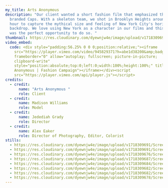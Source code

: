 ```yaml
---
my_title: Arts Anonymous
description: "Our client wanted a short fashion film that emphasized their new
  branded Caps. With a skeleton team, we shot in Brooklyn Heights around golden
  hour to capture the mythical size and feeling of New York City's horizon as a
  backdrop. We love using New York as a character in our films and this shoot
  was the perfect opportunity to do so. "
thumbnail: https://res.cloudinary.com/dyewnjw4e/image/upload/v1718309691/Screenshot_2024-06-07_at_9.51.49_AM_jgdzjv.png
video_embed:
  code: <div style="padding:56.25% 0 0 0;position:relative;"><iframe
    src="https://player.vimeo.com/video/945829371?h=abe1d38200&amp;badge=0&amp;autopause=0&amp;player_id=0&amp;app_id=58479"
    frameborder="0" allow="autoplay; fullscreen; picture-in-picture;
    clipboard-write"
    style="position:absolute;top:0;left:0;width:100%;height:100%;" title="Arts
    Anonymous | Fashion Campaign"></iframe></div><script
    src="https://player.vimeo.com/api/player.js"></script>
credits:
  - credit:
      name: "Arts Anonymous "
      role: Client
  - credit:
      name: Madison Williams
      role: Model
  - credit:
      name: Jedediah Grady
      role: Director
  - credit:
      name: Alex Eaker
      role: Director of Photography, Editor, Colorist
stills:
  - https://res.cloudinary.com/dyewnjw4e/image/upload/v1718309691/Screenshot_2024-06-07_at_9.51.10_AM_sy4nhu.png
  - https://res.cloudinary.com/dyewnjw4e/image/upload/v1718309691/Screenshot_2024-06-07_at_9.48.42_AM_z2yxig.png
  - https://res.cloudinary.com/dyewnjw4e/image/upload/v1718309676/Screenshot_2024-06-07_at_9.49.14_AM_zvbhbr.png
  - https://res.cloudinary.com/dyewnjw4e/image/upload/v1718309687/Screenshot_2024-06-07_at_9.49.55_AM_l4c6tm.png
  - https://res.cloudinary.com/dyewnjw4e/image/upload/v1718309684/Screenshot_2024-06-07_at_9.49.40_AM_mlmqn2.png
  - https://res.cloudinary.com/dyewnjw4e/image/upload/v1718309682/Screenshot_2024-06-07_at_9.50.30_AM_mxgenh.png
  - https://res.cloudinary.com/dyewnjw4e/image/upload/v1718309682/Screenshot_2024-06-07_at_9.50.50_AM_txpcyo.png
  - https://res.cloudinary.com/dyewnjw4e/image/upload/v1718309678/Screenshot_2024-06-07_at_9.48.20_AM_lhegze.png
---
```

